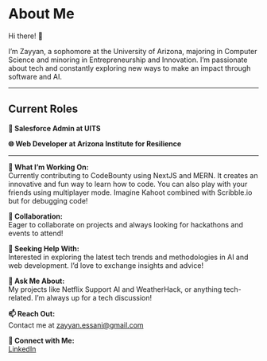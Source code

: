 # About Me

Hi there! 👋

I’m Zayyan, a sophomore at the University of Arizona, majoring in Computer Science and minoring in Entrepreneurship and Innovation. I’m passionate about tech and constantly exploring new ways to make an impact through software and AI.

---

## Current Roles

**💼 Salesforce Admin at UITS**  

**🌐 Web Developer at Arizona Institute for Resilience**  


---

**🔭 What I’m Working On:**  
Currently contributing to CodeBounty using NextJS and MERN. It creates an innovative and fun way to learn how to code. You can also play with your friends using multiplayer mode. Imagine Kahoot combined with Scribble.io but for debugging code!

**👯 Collaboration:**  
Eager to collaborate on projects and always looking for hackathons and events to attend!

**🤔 Seeking Help With:**  
Interested in exploring the latest tech trends and methodologies in AI and web development. I’d love to exchange insights and advice!

**💬 Ask Me About:**  
My projects like Netflix Support AI and WeatherHack, or anything tech-related. I’m always up for a tech discussion!

**📫 Reach Out:**  
Contact me at [zayyan.essani@gmail.com](mailto:zayyan.essani@gmail.com)

**🔗 Connect with Me:**  
[LinkedIn](https://www.linkedin.com/in/zessani/)

